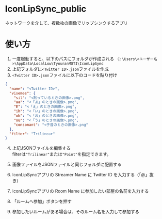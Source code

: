# IconLipSync_public
ネットワークを介して、複数枚の画像でリップシンクするアプリ

# 使い方
1. 一度起動すると、以下のパスにフォルダが作成される  
`C:\Users\<ユーザー名>\AppData\LocalLow\TyounanMOTI\IconLipSync`
2. 上記フォルダに`<Twitter ID>.json`ファイルを作成
3. `<Twitter ID>.json`ファイルに以下のコードを貼り付け  
```json
{
  "name": "<Twitter ID>",
  "visemes": {
    "sil": "<黙っているときの画像>.png",
    "aa": "<「あ」のときの画像>.png",
    "E": "<「え」のときの画像>.png",
    "ih": "<「い」のときの画像>.png",
    "oh": "<「お」のときの画像>.png",
    "ou": "<「う」のときの画像>.png",
    "consonant": "<子音のときの画像>.png"
  },
  "filter": "Trilinear"
}
```

4. 上記JSONファイルを編集する  
  filterは`"Trilinear"`または`"Point"`を指定できます。
  
5. 画像ファイルをJSONファイルと同じフォルダに配置する
6. IconLipSyncアプリの Streamer Name に Twitter ID を入力する（「@」抜き）
7. IconLipSyncアプリの Room Name に参加したい部屋の名前を入力する
8. 「ルームへ参加」ボタンを押す
9. 参加したいルームがある場合は、そのルーム名を入力して参加する
